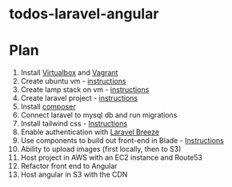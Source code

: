 # todos-laravel-angular

# Plan
1. Install [Virtualbox](https://phoenixnap.com/kb/install-virtualbox-on-ubuntu) and [Vagrant](https://linuxize.com/post/how-to-install-vagrant-on-ubuntu-20-04/)
2. Create ubuntu vm - [instructions](https://app.vagrantup.com/bento/boxes/ubuntu-22.04)
3. Create lamp stack on vm - [instructions](https://www.digitalocean.com/community/tutorials/how-to-install-linux-apache-mysql-php-lamp-stack-on-ubuntu-22-04)
4. Create laravel project - [instructions](https://laravel.com/docs/9.x/installation)
5. Install [composer](https://www.digitalocean.com/community/tutorials/how-to-install-and-use-composer-on-ubuntu-20-04)
6. Connect laravel to mysql db and run migrations
7. Install tailwind css - [Instructions](https://tailwindcss.com/docs/guides/laravel)
8. Enable authentication with [Laravel Breeze](https://laravel.com/docs/9.x/starter-kits#laravel-breeze)
9. Use components to build out front-end in Blade - [Instructions](https://laravel.com/docs/9.x/blade#components)
10. Ability to upload images (first locally, then to S3)
11. Host project in AWS with an EC2 instance and Route53
12. Refactor front end to Angular
13. Host angular in S3 with the CDN
